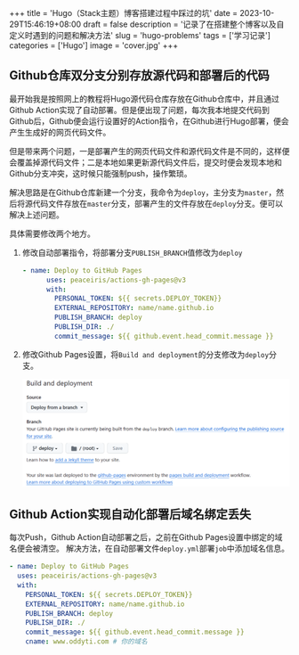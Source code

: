+++
title = 'Hugo（Stack主题）博客搭建过程中踩过的坑'
date = 2023-10-29T15:46:19+08:00
draft = false
description = '记录了在搭建整个博客以及自定义时遇到的问题和解决方法'
slug = 'hugo-problems'
tags = ['学习记录']
categories = ['Hugo']
image = 'cover.jpg'
+++

## Github仓库双分支分别存放源代码和部署后的代码

最开始我是按照网上的教程将Hugo源代码仓库存放在Github仓库中，并且通过Github Action实现了自动部署。但是便出现了问题，每次我本地提交代码到Github后，Github便会运行设置好的Action指令，在Github进行Hugo部署，便会产生生成好的网页代码文件。

但是带来两个问题，一是部署产生的网页代码文件和源代码文件是不同的，这样便会覆盖掉源代码文件；二是本地如果更新源代码文件后，提交时便会发现本地和Github分支冲突，这时候只能强制push，操作繁琐。

解决思路是在Github仓库新建一个分支，我命令为`deploy`，主分支为`master`，然后将源代码文件存放在`master`分支，部署产生的文件存放在`deploy`分支。便可以解决上述问题。

具体需要修改两个地方。

1. 修改自动部署指令，将部署分支`PUBLISH_BRANCH`值修改为`deploy`

   ```yaml
   - name: Deploy to GitHub Pages
         uses: peaceiris/actions-gh-pages@v3
         with:
           PERSONAL_TOKEN: ${{ secrets.DEPLOY_TOKEN}} 
           EXTERNAL_REPOSITORY: name/name.github.io
           PUBLISH_BRANCH: deploy
           PUBLISH_DIR: ./
           commit_message: ${{ github.event.head_commit.message }}
   
   ```

   

2. 修改Github Pages设置，将`Build and deployment`的分支修改为`deploy`分支。

   ![](assets\Github-Pages.png)


## Github Action实现自动化部署后域名绑定丢失
每次Push，Github Action自动部署之后，之前在Github Pages设置中绑定的域名便会被清空。
解决方法，在自动部署文件`deploy.yml`部署`job`中添加域名信息。

```yaml
- name: Deploy to GitHub Pages
  uses: peaceiris/actions-gh-pages@v3
  with:
    PERSONAL_TOKEN: ${{ secrets.DEPLOY_TOKEN}}
    EXTERNAL_REPOSITORY: name/name.github.io
    PUBLISH_BRANCH: deploy
    PUBLISH_DIR: ./
    commit_message: ${{ github.event.head_commit.message }}
    cname: www.oddyti.com # 你的域名
```

